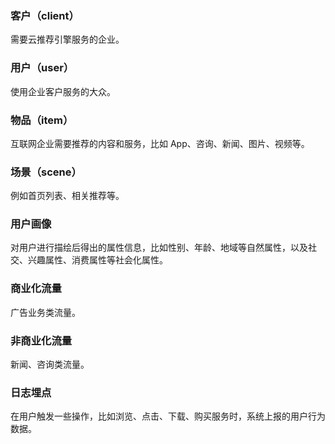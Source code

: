 
### 客户（client）
需要云推荐引擎服务的企业。
### 用户（user）
使用企业客户服务的大众。 
### 物品（item）
互联网企业需要推荐的内容和服务，比如 App、咨询、新闻、图片、视频等。 
### 场景（scene） 
例如首页列表、相关推荐等。 
### 用户画像
对用户进行描绘后得出的属性信息，比如性别、年龄、地域等自然属性，以及社交、兴趣属性、消费属性等社会化属性。 
### 商业化流量 
广告业务类流量。 
### 非商业化流量 
新闻、咨询类流量。 
### 日志埋点 
在用户触发一些操作，比如浏览、点击、下载、购买服务时，系统上报的用户行为数据。 
